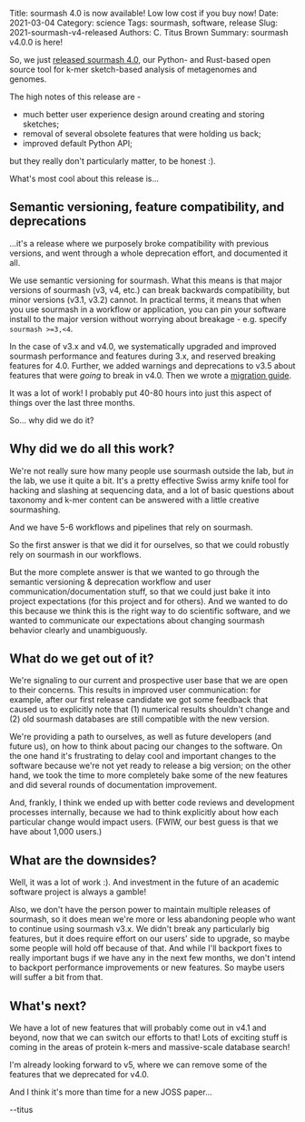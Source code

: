 Title: sourmash 4.0 is now available! Low low cost if you buy now!
Date: 2021-03-04
Category: science
Tags: sourmash, software, release
Slug: 2021-sourmash-v4-released
Authors: C. Titus Brown
Summary: sourmash v4.0.0 is here!

So, we just [released sourmash 4.0](https://github.com/dib-lab/sourmash/releases/tag/v4.0.0), our Python- and Rust-based open source tool for k-mer sketch-based analysis of metagenomes and genomes.

The high notes of this release are -

* much better user experience design around creating and storing sketches;
* removal of several obsolete features that were holding us back;
* improved default Python API;

but they really don't particularly matter, to be honest :).

What's most cool about this release is...

## Semantic versioning, feature compatibility, and deprecations

...it's a release where we purposely broke compatibility with previous versions, and went through a whole deprecation effort, and documented it all.

We use semantic versioning for sourmash. What this means is that major versions of sourmash (v3, v4, etc.) can break backwards compatibility, but minor versions (v3.1, v3.2) cannot. In practical terms, it means that when you use sourmash in a workflow or application, you can pin your software install to the major version without worrying about breakage - e.g. specify `sourmash >=3,<4`.

In the case of v3.x and v4.0, we systematically upgraded and improved sourmash performance and features during 3.x, and reserved breaking features for 4.0. Further, we added warnings and deprecations to v3.5 about features that were *going* to break in v4.0. Then we wrote a [migration guide](https://sourmash.readthedocs.io/en/latest/support.html#migrating-from-sourmash-v3-x-to-sourmash-v4-x).

It was a lot of work! I probably put 40-80 hours into just this aspect of things over the last three months.

So... why did we do it?

## Why did we do all this work?

We're not really sure how many people use sourmash outside the lab, but _in_ the lab, we use it quite a bit. It's a pretty effective Swiss army knife tool for hacking and slashing at sequencing data, and a lot of basic questions about taxonomy and k-mer content can be answered with a little creative sourmashing.

And we have 5-6 workflows and pipelines that rely on sourmash.

So the first answer is that we did it for ourselves, so that we could robustly rely on sourmash in our workflows.

But the more complete answer is that we wanted to go through the semantic versioning & deprecation workflow and user communication/documentation stuff, so that we could just bake it into project expectations (for this project and for others).  And we wanted to do this because we think this is the right way to do scientific software, and we wanted to communicate our expectations about changing sourmash behavior clearly and unambiguously.

## What do we get out of it?

We're signaling to our current and prospective user base that we are open to their concerns.  This results in improved user communication: for example, after our first release candidate we got some feedback that caused us to explicitly note that (1) numerical results shouldn't change and (2) old sourmash databases are still compatible with the new version.

We're providing a path to ourselves, as well as future developers (and future us), on how to think about pacing our changes to the software. On the one hand it's frustrating to delay cool and important changes to the software because we're not yet ready to release a big version; on the other hand, we took the time to more completely bake some of the new features and did several rounds of documentation improvement.

And, frankly, I think we ended up with better code reviews and development processes internally, because we had to think explicitly about how each particular change would impact users. (FWIW, our best guess is that we have about 1,000 users.)

## What are the downsides?

Well, it was a lot of work :). And investment in the future of an academic software project is always a gamble!

Also, we don't have the person power to maintain multiple releases of sourmash, so it does mean we're more or less abandoning people who want to continue using sourmash v3.x. We didn't break any particularly big features, but it does require effort on our users' side to upgrade, so maybe some people will hold off because of that. And while I'll backport fixes to really important bugs if we have any in the next few months, we don't intend to backport performance improvements or new features. So maybe users will suffer a bit from that.

## What's next?

We have a lot of new features that will probably come out in v4.1 and beyond, now that we can switch our efforts to that! Lots of exciting stuff is coming in the areas of protein k-mers and massive-scale database search!

I'm already looking forward to v5, where we can remove some of the features that we deprecated for v4.0.

And I think it's more than time for a new JOSS paper...

--titus

